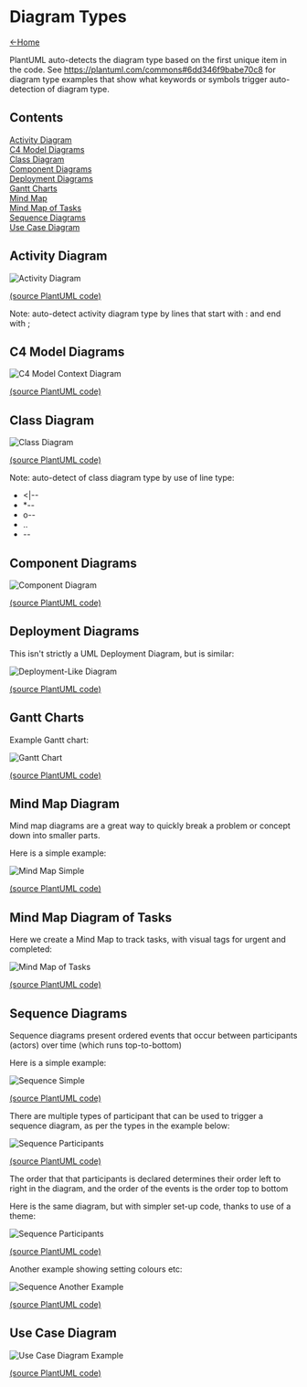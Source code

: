 # Diagram Types

[<-Home](../../README.md)

PlantUML auto-detects the diagram type based on the first unique item in the code.
See https://plantuml.com/commons#6dd346f9babe70c8 for diagram type examples that show what keywords or symbols trigger auto-detection of diagram type.

## Contents

[Activity Diagram](#activity-diagram)<br>
[C4 Model Diagrams](#c4-diagram)<br>
[Class Diagram](#class-diagram)<br>
[Component Diagrams](#component-diagrams)<br>
[Deployment Diagrams](#deployment-diagrams)<br>
[Gantt Charts](#gantt-charts)<br>
[Mind Map](#mindmap-diagram)<br>
[Mind Map of Tasks](#mindmap-diagram-tasks)<br>
[Sequence Diagrams](#sequence-diagram)<br>
[Use Case Diagram](#use-case-diagram)<br>


<a name="activity-diagram"/>

## Activity Diagram

![Activity Diagram](source/activity-diagram/activity-diagram.png)

[(source PlantUML code)](source/activity-diagram.md)

Note: auto-detect activity diagram type by lines that start with : and end with ;


<a name="c4-diagram"/>

## C4 Model Diagrams

![C4 Model Context Diagram](source/c4-model-context-diagram/c4-model-context-diagram.png)

[(source PlantUML code)](source/c4-model-context-diagram.md)


<a name="class-diagram"/>

## Class Diagram

![Class Diagram](source/class-diagram/class-diagram.png)

[(source PlantUML code)](source/class-diagram.md)

Note: auto-detect of class diagram type by use of line type:
* <|--
* *--
* o--
* ..
* --


<a name="component-diagrams"/>

## Component Diagrams

![Component Diagram](source/component-diagram/component-diagram.png)

[(source PlantUML code)](source/component-diagram.md)


<a name="deployment-diagrams"/>

## Deployment Diagrams

This isn't strictly a UML Deployment Diagram, but is similar:

![Deployment-Like Diagram](source/deployment-like-diagram/deployment-like-diagram.png)

[(source PlantUML code)](source/deployment-like-diagram.md)


<a name="gantt-charts"/>

## Gantt Charts

Example Gantt chart:

![Gantt Chart](source/gantt/gantt.png)

[(source PlantUML code)](source/gantt.md)


<a name="mindmap-diagram"/>

## Mind Map Diagram

Mind map diagrams are a great way to quickly break a problem or concept down into smaller parts.

Here is a simple example:

![Mind Map Simple](source/mindmap/mindmap.png)

[(source PlantUML code)](source/mindmap.md)

<a name="mindmap-diagram-tasks"/>

## Mind Map Diagram of Tasks

Here we create a Mind Map to track tasks, with visual tags for urgent and completed:

![Mind Map of Tasks ](source/mindmap-tasks/mindmap-tasks.png)

[(source PlantUML code)](source/mindmap-tasks.md)


<a name="sequence-diagram"/>

## Sequence Diagrams

Sequence diagrams present ordered events that occur between participants (actors) over time (which runs top-to-bottom)

Here is a simple example:

![Sequence Simple](source/sequence-simple/sequence-simple.png)

[(source PlantUML code)](source/sequence-simple.md)

There are multiple types of participant that can be used to trigger a sequence diagram, as per the types in the example below:

![Sequence Participants](source/sequence-participants/sequence-participants.png)

[(source PlantUML code)](source/sequence-participants.md)

The order that that participants is declared determines their order left to right in the diagram, and the order of the events is the order top to bottom

Here is the same diagram, but with simpler set-up code, thanks to use of a theme:

![Sequence Participants](source/sequence-participants-theme/sequence-participants-theme.png)

[(source PlantUML code)](source/sequence-participants-theme.md)

Another example showing setting colours etc:

![Sequence Another Example](source/sequence-another-example/sequence-another-example.png)

[(source PlantUML code)](source/sequence-another-example.md)

<a name="use-case-diagram"/>


## Use Case Diagram

![Use Case Diagram Example](source/use-case-diagram/use-case-diagram.png)

[(source PlantUML code)](source/use-case-diagram.md)

